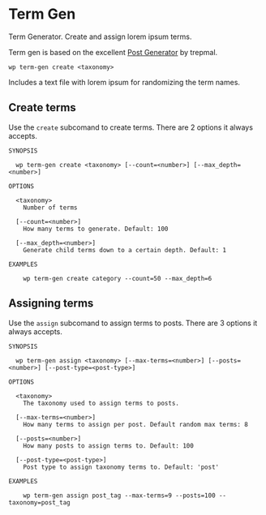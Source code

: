 Term Gen
========

Term Generator. Create and assign lorem ipsum terms.

Term gen is based on the excellent [Post Generator](https://github.com/trepmal/post-gen) by trepmal.

```
wp term-gen create <taxonomy>
```

Includes a text file with lorem ipsum for randomizing the term names. 

## Create terms

Use the `create` subcomand to create terms. There are 2 options it always accepts. 

```
SYNOPSIS

  wp term-gen create <taxonomy> [--count=<number>] [--max_depth=<number>]

OPTIONS

  <taxonomy>
    Number of terms

  [--count=<number>]
    How many terms to generate. Default: 100
	 
  [--max_depth=<number>]
    Generate child terms down to a certain depth. Default: 1

EXAMPLES

    wp term-gen create category --count=50 --max_depth=6

```

## Assigning terms
Use the `assign` subcomand to assign terms to posts. There are 3 options it always accepts.


```
SYNOPSIS

  wp term-gen assign <taxonomy> [--max-terms=<number>] [--posts=<number>] [--post-type=<post-type>]

OPTIONS

  <taxonomy>
    The taxonomy used to assign terms to posts.

  [--max-terms=<number>]
    How many terms to assign per post. Default random max terms: 8

  [--posts=<number>]
    How many posts to assign terms to. Default: 100

  [--post-type=<post-type>]
    Post type to assign taxonomy terms to. Default: 'post'

EXAMPLES

    wp term-gen assign post_tag --max-terms=9 --posts=100 --taxonomy=post_tag

```
